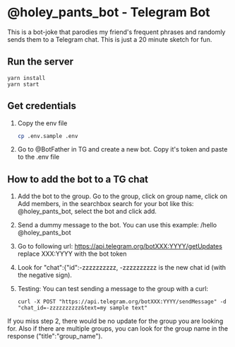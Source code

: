 # @holey_pants_bot - Telegram Bot

This is a bot-joke that parodies my friend's frequent phrases and randomly sends them to a Telegram chat. This is just a 20 minute sketch for fun.

## Run the server

```
yarn install
yarn start
```

## Get credentials

1. Copy the env file

   ```sh
   cp .env.sample .env
   ```

2. Go to @BotFather in TG and create a new bot. Copy it's token and paste to the .env file

## How to add the bot to a TG chat

1. Add the bot to the group.
   Go to the group, click on group name, click on Add members, in the searchbox search for your bot like this: @holey_pants_bot, select the bot and click add.

2. Send a dummy message to the bot.
   You can use this example: /hello @holey_pants_bot

3. Go to following url: https://api.telegram.org/botXXX:YYYY/getUpdates
   replace XXX:YYYY with the bot token

4. Look for "chat":{"id":-zzzzzzzzzz,
   -zzzzzzzzzz is the new chat id (with the negative sign).

5. Testing: You can test sending a message to the group with a curl:

   ```
   curl -X POST "https://api.telegram.org/botXXX:YYYY/sendMessage" -d "chat_id=-zzzzzzzzzz&text=my sample text"
   ```

If you miss step 2, there would be no update for the group you are looking for. Also if there are multiple groups, you can look for the group name in the response ("title":"group_name").
